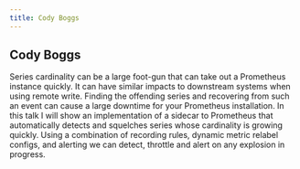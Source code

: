 ```yaml
---
title: Cody Boggs
---
```


## Cody Boggs

Series cardinality can be a large foot-gun that can take out a Prometheus instance quickly. It can have similar impacts to downstream systems when using remote write. Finding the offending series and recovering from such an event can cause a large downtime for your Prometheus installation. In this talk I will show an implementation of a sidecar to Prometheus that automatically detects and squelches series whose cardinality is growing quickly. Using a combination of recording rules, dynamic metric relabel configs, and alerting we can detect, throttle and alert on any explosion in progress.
